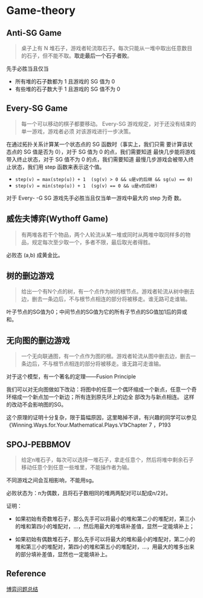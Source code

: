 ﻿# Game-theory



## Anti-SG Game

> 桌子上有 N 堆石子，游戏者轮流取石子。每次只能从一堆中取出任意数目的石子，但不能不取。**取走最后一个石子者败**。

先手必胜当且仅当
* 所有堆的石子数都为 1 且游戏的 SG 值为 0
* 有些堆的石子数大于 1 且游戏的 SG 值不为 0



## Every-SG Game

> 每一个可以移动的棋子都要移动。
> Every-SG 游戏规定，对于还没有结束的单一游戏，游戏者必须
对该游戏进行一步决策。

在通过拓扑关系计算某一个状态点的 SG 函数时（事实上，我们只需
要计算该状态点的 SG 值是否为 0），对于 SG 值为 0 的点，我们需要知道
最快几步能将游戏带入终止状态，对于 SG 值不为 0 的点，我们需要知道
最慢几步游戏会被带入终止状态，我们用 step 函数来表示这个值。


* `step(v) = max(step(u)) + 1  (sg(v) > 0 && u是v的后继 && sg(u) == 0)`
* `step(v) = min(step(u)) + 1  (sg(v) == 0 && u是v的后继)`


对于  Every- -G SG  游戏先手必胜当且仅当单一游戏中最大的 step 为奇
数。




## 威佐夫博弈(Wythoff Game)

> 有两堆各若干个物品，两个人轮流从某一堆或同时从两堆中取同样多的物品，规定每次至少取一个，多者不限，最后取光者得胜。

必败态 (a,b) 成黄金比。





## 树的删边游戏

> 给出一个有N个点的树，有一个点作为树的根节点。游戏者轮流从树中删去边，删去一条边后，不与根节点相连的部分将被移走。谁无路可走谁输。

叶子节点的SG值为0；中间节点的SG值为它的所有子节点的SG值加1后的异或和。





## 无向图的删边游戏

> 一个无向联通图，有一个点作为图的根。游戏者轮流从图中删去边，删去一条边后，不与根节点相连的部分将被移走。谁无路可走谁输。


对于这个模型，有一个著名的定理——Fusion Principle

我们可以对无向图做如下改动：将图中的任意一个偶环缩成一个新点，任意一个奇环缩成一个新点加一个新边；所有连到原先环上的边全
部改为与新点相连。 这样的改动不会影响图的SG。

这个原理的证明十分复杂，限于篇幅原因，这里略掉不讲，有兴趣的同学可以参见 《Winning.Ways.for.Your.Mathematical.Plays.V1》Chapter 7 ，P193




## SPOJ-PEBBMOV

> 给定n堆石子，每次可以选择一堆石子，拿走任意个，然后将堆中剩余石子移动任意个到任意一些堆里，不能操作者为输。

不同游戏之间会互相影响，不能用sg。

必败状态为：n为偶数，且将石子数相同的堆两两配对可以配成n/2对。 


证明：

- 如果初始有奇数堆石子，那么先手可以将最小的堆和第二小的堆配对，第三小的堆和第四小的堆配对，...，然后用最大的堆填补差值，显然一定能填补上； 

- 如果初始有偶数堆石子，那么先手可以将最大的堆和最小的堆配对，第二小的堆和第三小的堆配对，第四小的堆和第五小的堆配对，...，用最大的堆多出来的部分填补差值，显然也一定能填补上。 




## Reference

[博弈问题总结](http://blog.csdn.net/acm_cxlove/article/details/7854526)


